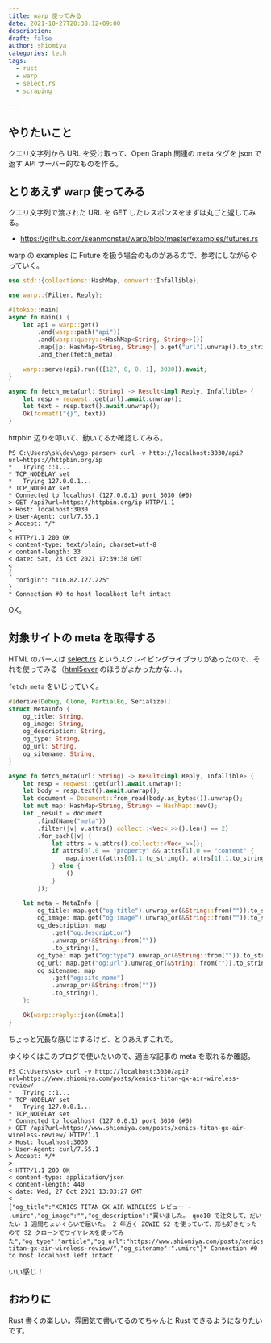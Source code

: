 ```yaml
---
title: warp 使ってみる
date: 2021-10-27T20:38:12+09:00
description:
draft: false
author: shiomiya
categories: tech
tags:
  - rust
  - warp
  - select.rs
  - scraping

---
```


## やりたいこと

クエリ文字列から URL を受け取って、Open Graph 関連の meta タグを json で返す API サーバー的なものを作る。

## とりあえず warp 使ってみる

クエリ文字列で渡された URL を GET したレスポンスをまずは丸ごと返してみる。

- https://github.com/seanmonstar/warp/blob/master/examples/futures.rs

warp の examples に Future を扱う場合のものがあるので、参考にしながらやっていく。

```rust
use std::{collections::HashMap, convert::Infallible};

use warp::{Filter, Reply};

#[tokio::main]
async fn main() {
    let api = warp::get()
        .and(warp::path("api"))
        .and(warp::query::<HashMap<String, String>>())
        .map(|p: HashMap<String, String>| p.get("url").unwrap().to_string())
        .and_then(fetch_meta);

    warp::serve(api).run(([127, 0, 0, 1], 3030)).await;
}

async fn fetch_meta(url: String) -> Result<impl Reply, Infallible> {
    let resp = reqwest::get(url).await.unwrap();
    let text = resp.text().await.unwrap();
    Ok(format!("{}", text))
}
```

httpbin 辺りを叩いて、動いてるか確認してみる。

```
PS C:\Users\sk\dev\ogp-parser> curl -v http://localhost:3030/api?url=https://httpbin.org/ip
*   Trying ::1...
* TCP_NODELAY set
*   Trying 127.0.0.1...
* TCP_NODELAY set
* Connected to localhost (127.0.0.1) port 3030 (#0)
> GET /api?url=https://httpbin.org/ip HTTP/1.1
> Host: localhost:3030
> User-Agent: curl/7.55.1
> Accept: */*
>
< HTTP/1.1 200 OK
< content-type: text/plain; charset=utf-8
< content-length: 33
< date: Sat, 23 Oct 2021 17:39:38 GMT
<
{
  "origin": "116.82.127.225"
}
* Connection #0 to host localhost left intact
```

OK。

## 対象サイトの meta を取得する

HTML のパースは [select.rs](https://github.com/utkarshkukreti/select.rs) というスクレイピングライブラリがあったので、それを使ってみる（[html5ever](https://github.com/servo/html5ever) のほうがよかったかな...）。

`fetch_meta` をいじっていく。

```rust
#[derive(Debug, Clone, PartialEq, Serialize)]
struct MetaInfo {
    og_title: String,
    og_image: String,
    og_description: String,
    og_type: String,
    og_url: String,
    og_sitename: String,
}

async fn fetch_meta(url: String) -> Result<impl Reply, Infallible> {
    let resp = reqwest::get(url).await.unwrap();
    let body = resp.text().await.unwrap();
    let document = Document::from_read(body.as_bytes()).unwrap();
    let mut map: HashMap<String, String> = HashMap::new();
    let _result = document
        .find(Name("meta"))
        .filter(|v| v.attrs().collect::<Vec<_>>().len() == 2)
        .for_each(|v| {
            let attrs = v.attrs().collect::<Vec<_>>();
            if attrs[0].0 == "property" && attrs[1].0 == "content" {
                map.insert(attrs[0].1.to_string(), attrs[1].1.to_string());
            } else {
                ()
            }
        });

    let meta = MetaInfo {
        og_title: map.get("og:title").unwrap_or(&String::from("")).to_string(),
        og_image: map.get("og:image").unwrap_or(&String::from("")).to_string(),
        og_description: map
            .get("og:description")
            .unwrap_or(&String::from(""))
            .to_string(),
        og_type: map.get("og:type").unwrap_or(&String::from("")).to_string(),
        og_url: map.get("og:url").unwrap_or(&String::from("")).to_string(),
        og_sitename: map
            .get("og:site_name")
            .unwrap_or(&String::from(""))
            .to_string(),
    };

    Ok(warp::reply::json(&meta))
}
```

ちょっと冗長な感じはするけど、とりあえずこれで。

ゆくゆくはこのブログで使いたいので、適当な記事の meta を取れるか確認。

```
PS C:\Users\sk> curl -v http://localhost:3030/api?url=https://www.shiomiya.com/posts/xenics-titan-gx-air-wireless-review/
*   Trying ::1...
* TCP_NODELAY set
*   Trying 127.0.0.1...
* TCP_NODELAY set
* Connected to localhost (127.0.0.1) port 3030 (#0)
> GET /api?url=https://www.shiomiya.com/posts/xenics-titan-gx-air-wireless-review/ HTTP/1.1
> Host: localhost:3030
> User-Agent: curl/7.55.1
> Accept: */*
>
< HTTP/1.1 200 OK
< content-type: application/json
< content-length: 440
< date: Wed, 27 Oct 2021 13:03:27 GMT
<
{"og_title":"XENICS TITAN GX AIR WIRELESS レビュー - .umirc","og_image":"","og_description":"買いました。 qoo10 で注文して、だいたい 1 週間ちょいくらいで届いた。 2 年近く ZOWIE S2 を使っていて、形も好きだったので S2 クローンでワイヤレスを使ってみた","og_type":"article","og_url":"https://www.shiomiya.com/posts/xenics-titan-gx-air-wireless-review/","og_sitename":".umirc"}* Connection #0 to host localhost left intact
```

いい感じ！

## おわりに

Rust 書くの楽しい。雰囲気で書いてるのでちゃんと Rust できるようになりたいです。